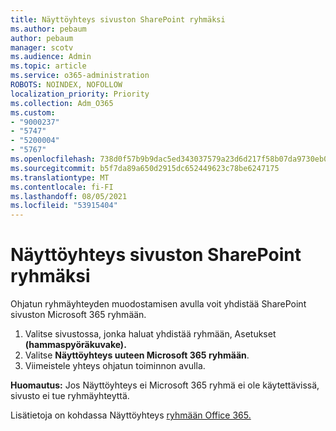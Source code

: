 ```yaml
---
title: Näyttöyhteys sivuston SharePoint ryhmäksi
ms.author: pebaum
author: pebaum
manager: scotv
ms.audience: Admin
ms.topic: article
ms.service: o365-administration
ROBOTS: NOINDEX, NOFOLLOW
localization_priority: Priority
ms.collection: Adm_O365
ms.custom:
- "9000237"
- "5747"
- "5200004"
- "5767"
ms.openlocfilehash: 738d0f57b9b9dac5ed343037579a23d6d217f58b07da9730eb0bd08bc78c25e6
ms.sourcegitcommit: b5f7da89a650d2915dc652449623c78be6247175
ms.translationtype: MT
ms.contentlocale: fi-FI
ms.lasthandoff: 08/05/2021
ms.locfileid: "53915404"
---
```

# <a name="connect-a-sharepoint-site-to-a-group"></a>Näyttöyhteys sivuston SharePoint ryhmäksi

Ohjatun ryhmäyhteyden muodostamisen avulla voit yhdistää SharePoint sivuston Microsoft 365 ryhmään.

1. Valitse sivustossa, jonka haluat yhdistää ryhmään, Asetukset **(hammaspyöräkuvake).**
2. Valitse **Näyttöyhteys uuteen Microsoft 365 ryhmään**.
3. Viimeistele yhteys ohjatun toiminnon avulla.

**Huomautus:**  Jos Näyttöyhteys ei Microsoft 365 ryhmä ei ole käytettävissä, sivusto ei tue ryhmäyhteyttä.

Lisätietoja on kohdassa Näyttöyhteys [ryhmään Office 365.](https://docs.microsoft.com/sharepoint/dev/transform/modernize-connect-to-office365-group)